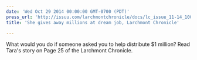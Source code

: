 ```yaml
---
date: 'Wed Oct 29 2014 00:00:00 GMT-0700 (PDT)'
press_url: 'http://issuu.com/larchmontchronicle/docs/lc_issue_11-14_100'
title: 'She gives away millions at dream job, Larchmont Chronicle'

---
```


What would you do if someone asked you to help distribute $1 million? Read Tara's story on Page 25 of the Larchmont Chronicle.

